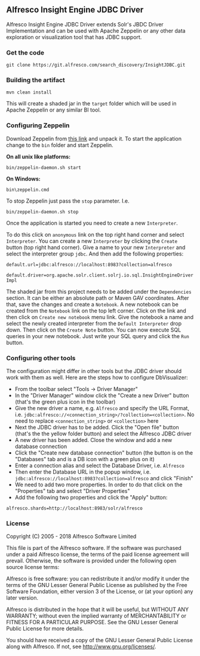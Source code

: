 ## Alfresco Insight Engine JDBC Driver

Alfresco Insight Engine JDBC Driver extends Solr's JBDC Driver Implementation and can be used with Apache Zeppelin or any other data exploration or visualization tool that has JDBC support.

### Get the code

``git clone https://git.alfresco.com/search_discovery/InsightJDBC.git``

### Building the artifact

``mvn clean install``

This will create a shaded jar in the ``target`` folder which will be used in Apache Zeppelin or any similar BI tool.

### Configuring Zeppelin
Download Zeppelin from [this link](https://zeppelin.apache.org/download.html "Zeppelin download") and unpack it. To start the application change to the ``bin`` folder and start Zeppelin.

**On all unix like platforms:**

``bin/zeppelin-daemon.sh start``

**On Windows:**

``bin\zeppelin.cmd``

To stop Zeppelin just pass the ``stop`` parameter. I.e.

``bin/zeppelin-daemon.sh stop``

Once the application is started you need to create a new ``Interpreter``.

To do this click on ``anonymous`` link on the top right hand corner and select ``Interpreter``. You can create a new ``Interpreter`` by clicking the ``Create`` button (top right hand corner). Give a name to your new ``Interpreter`` and select the interpreter group ``jdbc``. And then add the following properties:


``default.url=jdbc:alfresco://localhost:8983?collection=alfresco``

``default.driver=org.apache.solr.client.solrj.io.sql.InsightEngineDriverImpl``


The shaded jar from this project needs to be added under the ``Dependencies`` section. It can be either an absolute path or Maven GAV coordinates. After that, save the changes and create a ``Notebook``.
A new notebook can be created from the ``Notebook`` link on the top left corner. Click on the link and then click on ``Create new notebook`` menu link. Give the notebook a name and select the newly created interpreter from the ``Default Interpreter`` drop down. Then click on the ``Create Note`` button. You can now execute SQL queries in your new notebook. Just write your SQL query and click the ``Run`` button.

### Configuring other tools

The configuration might differ in other tools but the JDBC driver should work with them as well. Here are the steps how to configure DbVisualizer:

 - From the toolbar select "Tools -> Driver Manager"
 - In the "Driver Manager" window click the "Create a new Driver" button (that's the green plus icon in the toolbar)
 - Give the new driver a name, e.g. ``Alfresco`` and specify the URL Format, i.e. ``jdbc:alfresco://<connection_string>/?collection=<collection>``. No need to replace ``<connection_string>`` or ``<collection>`` here
 - Next the JDBC driver has to be added. Click the "Open file" button (that's the the yellow folder button) and select the Alfresco JDBC driver
 - A new driver has been added. Close the window and add a new database connection
 - Click the "Create new database connection" button (the button is on the "Databases" tab and is a DB icon with a green plus on it)
 - Enter a connection alias and select the Database Driver, i.e. ``Alfresco``
 - Then enter the Database URL in the popup window, i.e. ``jdbc:alfresco://localhost:8983?collection=alfresco`` and click "Finish"
 - We need to add two more properties. In order to do that click on the "Properties" tab and select "Driver Properties"
 - Add the following two properties and click the "Apply" button:

``alfresco.shards=http://localhost:8983/solr/alfresco``

### License
Copyright (C) 2005 - 2018 Alfresco Software Limited

This file is part of the Alfresco software.
If the software was purchased under a paid Alfresco license, the terms of
the paid license agreement will prevail.  Otherwise, the software is
provided under the following open source license terms:

Alfresco is free software: you can redistribute it and/or modify
it under the terms of the GNU Lesser General Public License as published by
the Free Software Foundation, either version 3 of the License, or
(at your option) any later version.

Alfresco is distributed in the hope that it will be useful,
but WITHOUT ANY WARRANTY; without even the implied warranty of
MERCHANTABILITY or FITNESS FOR A PARTICULAR PURPOSE.  See the
GNU Lesser General Public License for more details.

You should have received a copy of the GNU Lesser General Public License
along with Alfresco. If not, see <http://www.gnu.org/licenses/>.
